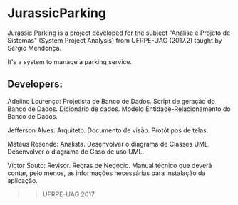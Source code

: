 # JurassicParking

Jurassic Parking is a project developed for the subject "Análise e Projeto de Sistemas" (System Project Analysis) from UFRPE-UAG (2017.2) taught by Sérgio Mendonça.

It's a system to manage a parking service.

## Developers:
Adelino Lourenço: Projetista de Banco de Dados.
  Script de geração do Banco de Dados.
  Dicionário de dados.
  Modelo Entidade-Relacionamento do Banco de Dados.
  
Jefferson Alves: Arquiteto.
  Documento de visão.
  Protótipos de telas.
  

Mateus Resende: Analista.
  Desenvolver o diagrama de Classes UML.
	Desenvolver o diagrama de Caso de uso UML.

Victor Souto: Revisor.
  Regras de Negócio.
  Manual técnico que deverá contar, pelo menos, as informações necessárias para instalação da aplicação.
  
>>UFRPE-UAG 2017
